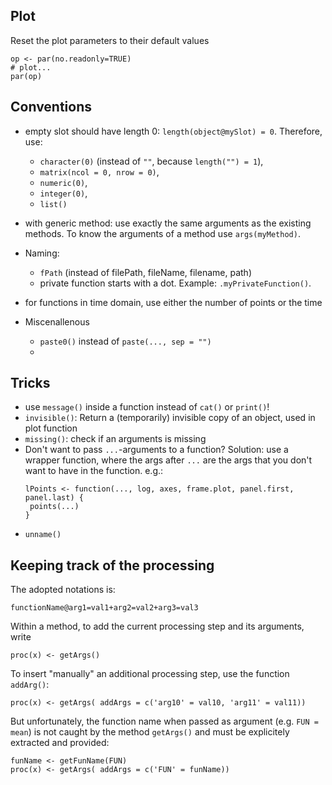 


## Plot

Reset the plot parameters to their default values

```{r eval=FALSE}
op <- par(no.readonly=TRUE)
# plot...
par(op)
```

## Conventions
* empty slot should have length 0: `length(object@mySlot) = 0`. Therefore, use: 
    + `character(0)` (instead of `""`, because `length("") = 1`),
    + `matrix(ncol = 0, nrow = 0)`,
    + `numeric(0)`,
    + `integer(0)`,
    + `list()`
  
* with generic method: use exactly the same arguments as the existing methods. To know the arguments of a method use `args(myMethod)`.
* Naming:
    + `fPath` (instead of filePath, fileName, filename, path)
    + private function starts with a dot. Example: `.myPrivateFunction()`.
* for functions in time domain, use either the number of points or the time
* Miscenallenous
    + `paste0()` instead of `paste(..., sep = "")`
    + 
    
## Tricks
* use `message()` inside a function instead of `cat()` or `print()`!
* `invisible()`: Return a (temporarily) invisible copy of an object, used in plot function
* `missing()`: check if an arguments is missing
* Don't want to pass `...`-arguments to a function? Solution: use a wrapper function, where the args after `...` are the args that you don't want to have in the function. e.g.:
    ```{r}
    lPoints <- function(..., log, axes, frame.plot, panel.first, panel.last) {
     points(...)
    }
    ```
* `unname()`

## Keeping track of the processing

The adopted notations is:
```
functionName@arg1=val1+arg2=val2+arg3=val3
```

Within a method, to add the current processing step and its arguments, write
```{r eval=FALSE}
proc(x) <- getArgs()
```

To insert "manually" an additional processing step, use the function `addArg()`:
```{r eval=FALSE}
proc(x) <- getArgs( addArgs = c('arg10' = val10, 'arg11' = val11))
```

But unfortunately, the function name when passed as argument (e.g. `FUN = mean`) is not caught by the method `getArgs()` and must be explicitely extracted and provided:
```{r eval=FALSE}
funName <- getFunName(FUN)
proc(x) <- getArgs( addArgs = c('FUN' = funName))
```

